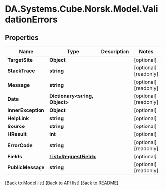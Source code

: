 # DA.Systems.Cube.Norsk.Model.ValidationErrors

## Properties

Name | Type | Description | Notes
------------ | ------------- | ------------- | -------------
**TargetSite** | **Object** |  | [optional] 
**StackTrace** | **string** |  | [optional] [readonly] 
**Message** | **string** |  | [optional] [readonly] 
**Data** | **Dictionary&lt;string, Object&gt;** |  | [optional] [readonly] 
**InnerException** | **Object** |  | [optional] 
**HelpLink** | **string** |  | [optional] 
**Source** | **string** |  | [optional] 
**HResult** | **int** |  | [optional] 
**ErrorCode** | **string** |  | [optional] [readonly] 
**Fields** | [**List&lt;RequestField&gt;**](RequestField.md) |  | [optional] 
**PublicMessage** | **string** |  | [optional] [readonly] 

[[Back to Model list]](../README.md#documentation-for-models) [[Back to API list]](../README.md#documentation-for-api-endpoints) [[Back to README]](../README.md)

